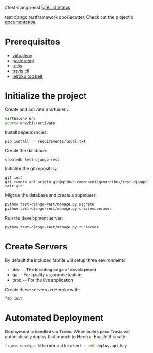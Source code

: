 #test-django-rest
[![Build Status](https://travis-ci.org/narnikgamarnikus/test-django-rest.svg?branch=master)](https://travis-ci.org/narnikgamarnikus/test-django-rest)

test django restframework cookiecutter. Check out the project's [documentation](http://narnikgamarnikus.github.io/test-django-rest/).

# Prerequisites
- [virtualenv](https://virtualenv.pypa.io/en/latest/)
- [postgresql](http://www.postgresql.org/)
- [redis](http://redis.io/)
- [travis cli](http://blog.travis-ci.com/2013-01-14-new-client/)
- [heroku toolbelt](https://toolbelt.heroku.com/)

# Initialize the project
Create and activate a virtualenv:

```bash
virtualenv env
source env/bin/activate
```
Install dependencies:

```bash
pip install -r requirements/local.txt
```
Create the database:

```bash
createdb test-django-rest
```
Initialize the git repository

```
git init
git remote add origin git@github.com:narnikgamarnikus/test-django-rest.git
```

Migrate the database and create a superuser:
```bash
python test-django-rest/manage.py migrate
python test-django-rest/manage.py createsuperuser
```

Run the development server:
```bash
python test-django-rest/manage.py runserver
```

# Create Servers
By default the included fabfile will setup three environments:

- dev -- The bleeding edge of development
- qa -- For quality assurance testing
- prod -- For the live application

Create these servers on Heroku with:

```bash
fab init
```

# Automated Deployment
Deployment is handled via Travis. When builds pass Travis will automatically deploy that branch to Heroku. Enable this with:
```bash
travis encrypt $(heroku auth:token) --add deploy.api_key
```
